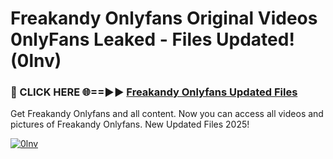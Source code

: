 # Freakandy Onlyfans Original Videos 0nlyFans Leaked - Files Updated! (0lnv)

<h3>🔴 CLICK HERE 🌐==►► <a href="https://tinyurl.com/2m67pmp6" rel="nofollow">Freakandy Onlyfans Updated Files</a></h3>

Get Freakandy Onlyfans and all content. Now you can access all videos and pictures of Freakandy Onlyfans. New Updated Files 2025!

[![0lnv](https://i.imgur.com/H4QAA4z.gif)](https://tinyurl.com/2m67pmp6)